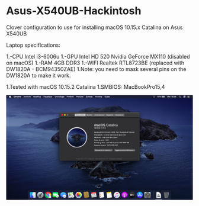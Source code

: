 # Asus-X540UB-Hackintosh
Clover configuration to use for installing macOS 10.15.x Catalina on Asus X540UB 

Laptop specifications:

1.-CPU Intel i3-6006u
1.-GPU Intel HD 520 
     Nvidia GeForce MX110 (disabled on macOS)
1.-RAM 4GB DDR3
1.-WIFI Realtek RTL8723BE (replaced with DW1820A - BCM94350ZAE)
1.Note: you need to mask several pins on the DW1820A to make it work.

1.Tested with macOS 10.15.2 Catalina 
1.SMBIOS: MacBookPro15,4

![screenshot](/screenshot.png)
